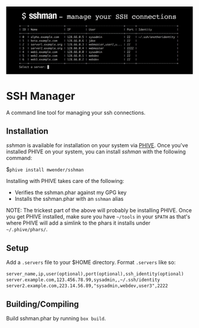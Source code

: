 ![sshman - manage your SSH connections](https://raw.githubusercontent.com/mwender/sshman/master/lib/img/sshman-image.png)

# SSH Manager

A command line tool for managing your ssh connections.

## Installation

*sshman* is available for installation on your system via [PHIVE](https://phar.io). Once you've installed PHIVE on your system, you can install *sshman* with the following command:

$`phive install mwender/sshman`

Installing with PHIVE takes care of the following:

- Verifies the sshman.phar against my GPG key
- Installs the sshman.phar with an `sshman` alias

NOTE: The trickest part of the above will probably be installing PHIVE. Once you get PHIVE installed, make sure you have `~/tools` in your `$PATH` as that's where PHIVE will add a simlink to the phars it installs under `~/.phive/phars/`.

## Setup

Add a `.servers` file to your $HOME directory. Format `.servers` like so:

```
server_name,ip,user(optional),port(optional),ssh_identity(optional)
server.example.com,123.456.78.99,sysadmin,,~/.ssh/identity
server2.example.com,223.14.56.89,"sysadmin,webdev,user3",2222
```

## Building/Compiling

Build sshman.phar by running `box build`.